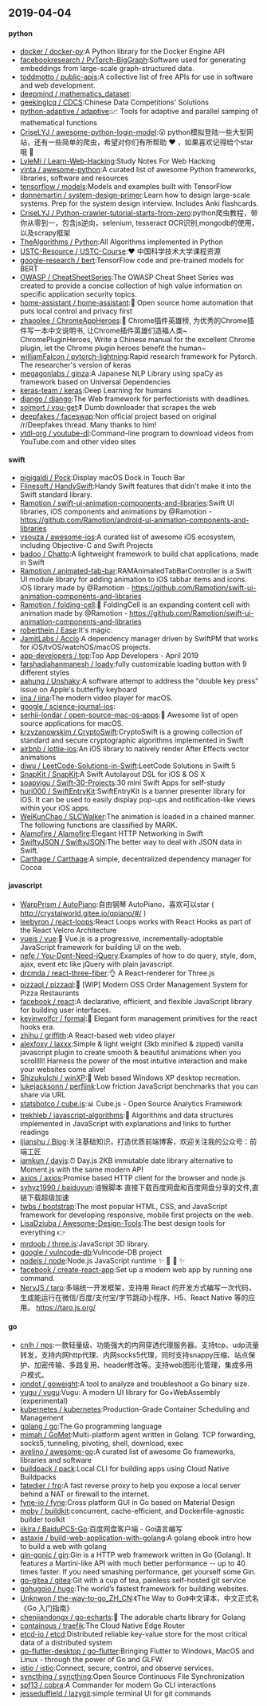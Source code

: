 ## 2019-04-04

#### python
* [docker / docker-py](https://github.com/docker/docker-py):A Python library for the Docker Engine API
* [facebookresearch / PyTorch-BigGraph](https://github.com/facebookresearch/PyTorch-BigGraph):Software used for generating embeddings from large-scale graph-structured data.
* [toddmotto / public-apis](https://github.com/toddmotto/public-apis):A collective list of free APIs for use in software and web development.
* [deepmind / mathematics_dataset](https://github.com/deepmind/mathematics_dataset):
* [geekinglcq / CDCS](https://github.com/geekinglcq/CDCS):Chinese Data Competitions' Solutions
* [python-adaptive / adaptive](https://github.com/python-adaptive/adaptive):📈
Tools for adaptive and parallel samping of mathematical functions
* [CriseLYJ / awesome-python-login-model](https://github.com/CriseLYJ/awesome-python-login-model):😮
python模拟登陆一些大型网站，还有一些简单的爬虫，希望对你们有所帮助
❤️
，如果喜欢记得给个star哦
🌟
* [LyleMi / Learn-Web-Hacking](https://github.com/LyleMi/Learn-Web-Hacking):Study Notes For Web Hacking
* [vinta / awesome-python](https://github.com/vinta/awesome-python):A curated list of awesome Python frameworks, libraries, software and resources
* [tensorflow / models](https://github.com/tensorflow/models):Models and examples built with TensorFlow
* [donnemartin / system-design-primer](https://github.com/donnemartin/system-design-primer):Learn how to design large-scale systems. Prep for the system design interview. Includes Anki flashcards.
* [CriseLYJ / Python-crawler-tutorial-starts-from-zero](https://github.com/CriseLYJ/Python-crawler-tutorial-starts-from-zero):python爬虫教程，带你从零到一，包含js逆向，selenium, tesseract OCR识别,mongodb的使用，以及scrapy框架
* [TheAlgorithms / Python](https://github.com/TheAlgorithms/Python):All Algorithms implemented in Python
* [USTC-Resource / USTC-Course](https://github.com/USTC-Resource/USTC-Course):❤️
中国科学技术大学课程资源
* [google-research / bert](https://github.com/google-research/bert):TensorFlow code and pre-trained models for BERT
* [OWASP / CheatSheetSeries](https://github.com/OWASP/CheatSheetSeries):The OWASP Cheat Sheet Series was created to provide a concise collection of high value information on specific application security topics.
* [home-assistant / home-assistant](https://github.com/home-assistant/home-assistant):🏡
Open source home automation that puts local control and privacy first
* [zhaoolee / ChromeAppHeroes](https://github.com/zhaoolee/ChromeAppHeroes):🌈
Chrome插件英雄榜, 为优秀的Chrome插件写一本中文说明书, 让Chrome插件英雄们造福人类~ ChromePluginHeroes, Write a Chinese manual for the excellent Chrome plugin, let the Chrome plugin heroes benefit the human~
* [williamFalcon / pytorch-lightning](https://github.com/williamFalcon/pytorch-lightning):Rapid research framework for Pytorch. The researcher's version of keras
* [megagonlabs / ginza](https://github.com/megagonlabs/ginza):A Japanese NLP Library using spaCy as framework based on Universal Dependencies
* [keras-team / keras](https://github.com/keras-team/keras):Deep Learning for humans
* [django / django](https://github.com/django/django):The Web framework for perfectionists with deadlines.
* [soimort / you-get](https://github.com/soimort/you-get):⏬
Dumb downloader that scrapes the web
* [deepfakes / faceswap](https://github.com/deepfakes/faceswap):Non official project based on original /r/Deepfakes thread. Many thanks to him!
* [ytdl-org / youtube-dl](https://github.com/ytdl-org/youtube-dl):Command-line program to download videos from YouTube.com and other video sites

#### swift
* [pigigaldi / Pock](https://github.com/pigigaldi/Pock):Display macOS Dock in Touch Bar
* [Flinesoft / HandySwift](https://github.com/Flinesoft/HandySwift):Handy Swift features that didn't make it into the Swift standard library.
* [Ramotion / swift-ui-animation-components-and-libraries](https://github.com/Ramotion/swift-ui-animation-components-and-libraries):Swift UI libraries, iOS components and animations by @Ramotion - https://github.com/Ramotion/android-ui-animation-components-and-libraries
* [vsouza / awesome-ios](https://github.com/vsouza/awesome-ios):A curated list of awesome iOS ecosystem, including Objective-C and Swift Projects
* [badoo / Chatto](https://github.com/badoo/Chatto):A lightweight framework to build chat applications, made in Swift
* [Ramotion / animated-tab-bar](https://github.com/Ramotion/animated-tab-bar):RAMAnimatedTabBarController is a Swift UI module library for adding animation to iOS tabbar items and icons. iOS library made by @Ramotion - https://github.com/Ramotion/swift-ui-animation-components-and-libraries
* [Ramotion / folding-cell](https://github.com/Ramotion/folding-cell):📃
FoldingCell is an expanding content cell with animation made by @Ramotion - https://github.com/Ramotion/swift-ui-animation-components-and-libraries
* [roberthein / Ease](https://github.com/roberthein/Ease):It's magic.
* [JamitLabs / Accio](https://github.com/JamitLabs/Accio):A dependency manager driven by SwiftPM that works for iOS/tvOS/watchOS/macOS projects.
* [app-developers / top](https://github.com/app-developers/top):Top App Developers - April 2019
* [farshadjahanmanesh / loady](https://github.com/farshadjahanmanesh/loady):fully customizable loading button with 9 different styles
* [aahung / Unshaky](https://github.com/aahung/Unshaky):A software attempt to address the "double key press" issue on Apple's butterfly keyboard
* [iina / iina](https://github.com/iina/iina):The modern video player for macOS.
* [google / science-journal-ios](https://github.com/google/science-journal-ios):
* [serhii-londar / open-source-mac-os-apps](https://github.com/serhii-londar/open-source-mac-os-apps):🚀
Awesome list of open source applications for macOS.
* [krzyzanowskim / CryptoSwift](https://github.com/krzyzanowskim/CryptoSwift):CryptoSwift is a growing collection of standard and secure cryptographic algorithms implemented in Swift
* [airbnb / lottie-ios](https://github.com/airbnb/lottie-ios):An iOS library to natively render After Effects vector animations
* [diwu / LeetCode-Solutions-in-Swift](https://github.com/diwu/LeetCode-Solutions-in-Swift):LeetCode Solutions in Swift 5
* [SnapKit / SnapKit](https://github.com/SnapKit/SnapKit):A Swift Autolayout DSL for iOS & OS X
* [soapyigu / Swift-30-Projects](https://github.com/soapyigu/Swift-30-Projects):30 mini Swift Apps for self-study
* [huri000 / SwiftEntryKit](https://github.com/huri000/SwiftEntryKit):SwiftEntryKit is a banner presenter library for iOS. It can be used to easily display pop-ups and notification-like views within your iOS apps.
* [WeiKunChao / SLCWalker](https://github.com/WeiKunChao/SLCWalker):The animation is loaded in a chained manner. The following functions are classified by MARK.
* [Alamofire / Alamofire](https://github.com/Alamofire/Alamofire):Elegant HTTP Networking in Swift
* [SwiftyJSON / SwiftyJSON](https://github.com/SwiftyJSON/SwiftyJSON):The better way to deal with JSON data in Swift.
* [Carthage / Carthage](https://github.com/Carthage/Carthage):A simple, decentralized dependency manager for Cocoa

#### javascript
* [WarpPrism / AutoPiano](https://github.com/WarpPrism/AutoPiano):自由钢琴 AutoPiano，喜欢可以star ( http://crystalworld.gitee.io/qpiano/#/ )
* [leebyron / react-loops](https://github.com/leebyron/react-loops):React Loops works with React Hooks as part of the React Velcro Architecture
* [vuejs / vue](https://github.com/vuejs/vue):🖖
Vue.js is a progressive, incrementally-adoptable JavaScript framework for building UI on the web.
* [nefe / You-Dont-Need-jQuery](https://github.com/nefe/You-Dont-Need-jQuery):Examples of how to do query, style, dom, ajax, event etc like jQuery with plain javascript.
* [drcmda / react-three-fiber](https://github.com/drcmda/react-three-fiber):👌
A React-renderer for Three.js
* [pizzaql / pizzaql](https://github.com/pizzaql/pizzaql):🍕
[WIP] Modern OSS Order Management System for Pizza Restaurants
* [facebook / react](https://github.com/facebook/react):A declarative, efficient, and flexible JavaScript library for building user interfaces.
* [kevinwolfcr / formal](https://github.com/kevinwolfcr/formal):👔
Elegant form management primitives for the react hooks era.
* [zhihu / griffith](https://github.com/zhihu/griffith):A React-based web video player
* [alexfoxy / laxxx](https://github.com/alexfoxy/laxxx):Simple & light weight (3kb minified & zipped) vanilla javascript plugin to create smooth & beautiful animations when you scrolllll! Harness the power of the most intuitive interaction and make your websites come alive!
* [ShizukuIchi / winXP](https://github.com/ShizukuIchi/winXP):🏁
Web based Windows XP desktop recreation.
* [lukejacksonn / perflink](https://github.com/lukejacksonn/perflink):Low friction JavaScript benchmarks that you can share via URL
* [statsbotco / cube.js](https://github.com/statsbotco/cube.js):📊
Cube.js - Open Source Analytics Framework
* [trekhleb / javascript-algorithms](https://github.com/trekhleb/javascript-algorithms):📝
Algorithms and data structures implemented in JavaScript with explanations and links to further readings
* [ljianshu / Blog](https://github.com/ljianshu/Blog):关注基础知识，打造优质前端博客，欢迎关注我的公众号：前端工匠
* [iamkun / dayjs](https://github.com/iamkun/dayjs):⏰
Day.js 2KB immutable date library alternative to Moment.js with the same modern API
* [axios / axios](https://github.com/axios/axios):Promise based HTTP client for the browser and node.js
* [syhyz1990 / baiduyun](https://github.com/syhyz1990/baiduyun):油猴脚本 直接下载百度网盘和百度网盘分享的文件,直链下载超级加速
* [twbs / bootstrap](https://github.com/twbs/bootstrap):The most popular HTML, CSS, and JavaScript framework for developing responsive, mobile first projects on the web.
* [LisaDziuba / Awesome-Design-Tools](https://github.com/LisaDziuba/Awesome-Design-Tools):The best design tools for everything
👉
* [mrdoob / three.js](https://github.com/mrdoob/three.js):JavaScript 3D library.
* [google / vulncode-db](https://github.com/google/vulncode-db):Vulncode-DB project
* [nodejs / node](https://github.com/nodejs/node):Node.js JavaScript runtime
✨
🐢
🚀
✨
* [facebook / create-react-app](https://github.com/facebook/create-react-app):Set up a modern web app by running one command.
* [NervJS / taro](https://github.com/NervJS/taro):多端统一开发框架，支持用 React 的开发方式编写一次代码，生成能运行在微信/百度/支付宝/字节跳动小程序、H5、React Native 等的应用。 https://taro.js.org/

#### go
* [cnlh / nps](https://github.com/cnlh/nps):一款轻量级、功能强大的内网穿透代理服务器。支持tcp、udp流量转发，支持内网http代理、内网socks5代理，同时支持snappy压缩、站点保护、加密传输、多路复用、header修改等。支持web图形化管理，集成多用户模式。
* [jondot / goweight](https://github.com/jondot/goweight):A tool to analyze and troubleshoot a Go binary size.
* [vugu / vugu](https://github.com/vugu/vugu):Vugu: A modern UI library for Go+WebAssembly (experimental)
* [kubernetes / kubernetes](https://github.com/kubernetes/kubernetes):Production-Grade Container Scheduling and Management
* [golang / go](https://github.com/golang/go):The Go programming language
* [mimah / GoMet](https://github.com/mimah/GoMet):Multi-platform agent written in Golang. TCP forwarding, socks5, tunneling, pivoting, shell, download, exec
* [avelino / awesome-go](https://github.com/avelino/awesome-go):A curated list of awesome Go frameworks, libraries and software
* [buildpack / pack](https://github.com/buildpack/pack):Local CLI for building apps using Cloud Native Buildpacks
* [fatedier / frp](https://github.com/fatedier/frp):A fast reverse proxy to help you expose a local server behind a NAT or firewall to the internet.
* [fyne-io / fyne](https://github.com/fyne-io/fyne):Cross platform GUI in Go based on Material Design
* [moby / buildkit](https://github.com/moby/buildkit):concurrent, cache-efficient, and Dockerfile-agnostic builder toolkit
* [iikira / BaiduPCS-Go](https://github.com/iikira/BaiduPCS-Go):百度网盘客户端 - Go语言编写
* [astaxie / build-web-application-with-golang](https://github.com/astaxie/build-web-application-with-golang):A golang ebook intro how to build a web with golang
* [gin-gonic / gin](https://github.com/gin-gonic/gin):Gin is a HTTP web framework written in Go (Golang). It features a Martini-like API with much better performance -- up to 40 times faster. If you need smashing performance, get yourself some Gin.
* [go-gitea / gitea](https://github.com/go-gitea/gitea):Git with a cup of tea, painless self-hosted git service
* [gohugoio / hugo](https://github.com/gohugoio/hugo):The world’s fastest framework for building websites.
* [Unknwon / the-way-to-go_ZH_CN](https://github.com/Unknwon/the-way-to-go_ZH_CN):《The Way to Go》中文译本，中文正式名《Go 入门指南》
* [chenjiandongx / go-echarts](https://github.com/chenjiandongx/go-echarts):🎨
The adorable charts library for Golang
* [containous / traefik](https://github.com/containous/traefik):The Cloud Native Edge Router
* [etcd-io / etcd](https://github.com/etcd-io/etcd):Distributed reliable key-value store for the most critical data of a distributed system
* [go-flutter-desktop / go-flutter](https://github.com/go-flutter-desktop/go-flutter):Bringing Flutter to Windows, MacOS and Linux - through the power of Go and GLFW.
* [istio / istio](https://github.com/istio/istio):Connect, secure, control, and observe services.
* [syncthing / syncthing](https://github.com/syncthing/syncthing):Open Source Continuous File Synchronization
* [spf13 / cobra](https://github.com/spf13/cobra):A Commander for modern Go CLI interactions
* [jesseduffield / lazygit](https://github.com/jesseduffield/lazygit):simple terminal UI for git commands

